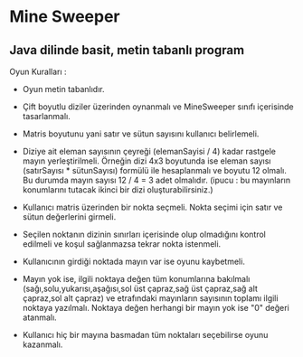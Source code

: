 # Mine Sweeper

## Java dilinde basit, metin tabanlı program

Oyun Kuralları :

* Oyun metin tabanlıdır.

* Çift boyutlu diziler üzerinden oynanmalı ve MineSweeper sınıfı içerisinde tasarlanmalı.

* Matris boyutunu yani satır ve sütun sayısını kullanıcı belirlemeli.

* Diziye ait eleman sayısının çeyreği (elemanSayisi / 4) kadar rastgele mayın yerleştirilmeli. Örneğin dizi 4x3 boyutunda ise eleman sayısı (satırSayısı * sütunSayısı) formülü ile hesaplanmalı ve boyutu 12 olmalı. Bu durumda mayın sayısı 12 / 4 = 3 adet olmalıdır. (ipucu : bu mayınların konumlarını tutacak ikinci bir dizi oluşturabilirsiniz.)

* Kullanıcı matris üzerinden bir nokta seçmeli. Nokta seçimi için satır ve sütun değerlerini girmeli.

* Seçilen noktanın dizinin sınırları içerisinde olup olmadığını kontrol edilmeli ve koşul sağlanmazsa tekrar nokta istenmeli.

* Kullanıcının girdiği noktada mayın var ise oyunu kaybetmeli.

* Mayın yok ise, ilgili noktaya değen tüm konumlarına bakılmalı (sağı,solu,yukarısı,aşağısı,sol üst çapraz,sağ üst çapraz,sağ alt çapraz,sol alt çapraz) ve etrafındaki mayınların sayısının toplamı ilgili noktaya yazılmalı. Noktaya değen herhangi bir mayın yok ise "0" değeri atanmalı.

* Kullanıcı hiç bir mayına basmadan tüm noktaları seçebilirse oyunu kazanmalı.